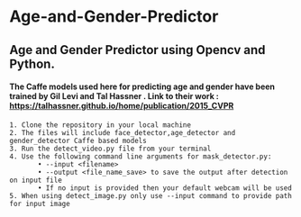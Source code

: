 # Age-and-Gender-Predictor
## Age and Gender Predictor using Opencv and Python.
#### The Caffe models used here for predicting age and gender have been trained by Gil Levi and Tal Hassner . Link to their work : https://talhassner.github.io/home/publication/2015_CVPR
    1. Clone the repository in your local machine
    2. The files will include face_detector,age_detector and gender_detector Caffe based models
    3. Run the detect_video.py file from your terminal
    4. Use the following command line arguments for mask_detector.py:
           • --input <filename> 
           • --output <file_name_save> to save the output after detection on input file
           • If no input is provided then your default webcam will be used 
    5. When using detect_image.py only use --input command to provide path for input image     
    
    
